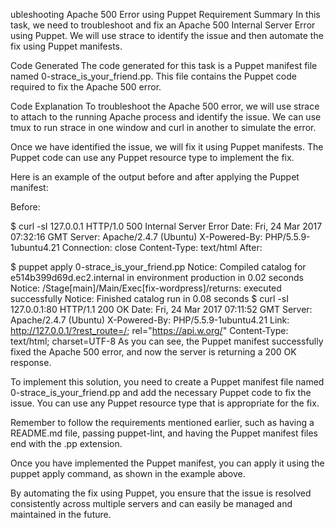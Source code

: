 
ubleshooting Apache 500 Error using Puppet Requirement Summary In this task, we need to troubleshoot and fix an Apache 500 Internal Server Error using Puppet. We will use strace to identify the issue and then automate the fix using Puppet manifests.

Code Generated The code generated for this task is a Puppet manifest file named 0-strace_is_your_friend.pp. This file contains the Puppet code required to fix the Apache 500 error.

Code Explanation To troubleshoot the Apache 500 error, we will use strace to attach to the running Apache process and identify the issue. We can use tmux to run strace in one window and curl in another to simulate the error.

Once we have identified the issue, we will fix it using Puppet manifests. The Puppet code can use any Puppet resource type to implement the fix.

Here is an example of the output before and after applying the Puppet manifest:

Before:

$ curl -sI 127.0.0.1 HTTP/1.0 500 Internal Server Error Date: Fri, 24 Mar 2017 07:32:16 GMT Server: Apache/2.4.7 (Ubuntu) X-Powered-By: PHP/5.5.9-1ubuntu4.21 Connection: close Content-Type: text/html After:

$ puppet apply 0-strace_is_your_friend.pp Notice: Compiled catalog for e514b399d69d.ec2.internal in environment production in 0.02 seconds Notice: /Stage[main]/Main/Exec[fix-wordpress]/returns: executed successfully Notice: Finished catalog run in 0.08 seconds $ curl -sI 127.0.0.1:80 HTTP/1.1 200 OK Date: Fri, 24 Mar 2017 07:11:52 GMT Server: Apache/2.4.7 (Ubuntu) X-Powered-By: PHP/5.5.9-1ubuntu4.21 Link: http://127.0.0.1/?rest_route=/; rel="https://api.w.org/" Content-Type: text/html; charset=UTF-8 As you can see, the Puppet manifest successfully fixed the Apache 500 error, and now the server is returning a 200 OK response.

To implement this solution, you need to create a Puppet manifest file named 0-strace_is_your_friend.pp and add the necessary Puppet code to fix the issue. You can use any Puppet resource type that is appropriate for the fix.

Remember to follow the requirements mentioned earlier, such as having a README.md file, passing puppet-lint, and having the Puppet manifest files end with the .pp extension.

Once you have implemented the Puppet manifest, you can apply it using the puppet apply command, as shown in the example above.

By automating the fix using Puppet, you ensure that the issue is resolved consistently across multiple servers and can easily be managed and maintained in the future.
